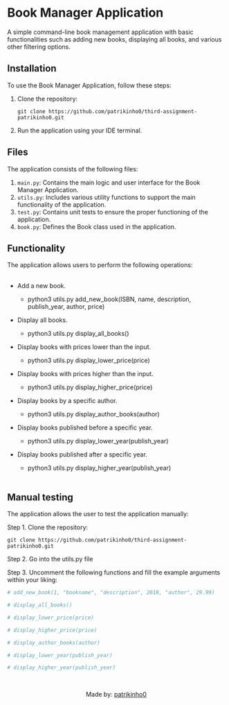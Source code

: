 # Book Manager Application

A simple command-line book management application with basic functionalities such as adding new books, displaying all books, and various other filtering options.

## Installation

To use the Book Manager Application, follow these steps:

1. Clone the repository:
   ```
   git clone https://github.com/patrikinho0/third-assignment-patrikinho0.git
   ```

3. Run the application using your IDE terminal.

## Files

The application consists of the following files:

1. `main.py`: Contains the main logic and user interface for the Book Manager Application.
2. `utils.py`: Includes various utility functions to support the main functionality of the application.
3. `test.py`: Contains unit tests to ensure the proper functioning of the application.
4. `book.py`: Defines the Book class used in the application.

## Functionality

The application allows users to perform the following operations:
<br><br>

- Add a new book.
   - python3 utils.py add_new_book(ISBN, name, description, publish_year, author, price)

- Display all books.
  - python3 utils.py display_all_books()

- Display books with prices lower than the input.
  - python3 utils.py display_lower_price(price)

- Display books with prices higher than the input.
  - python3 utils.py display_higher_price(price)

- Display books by a specific author.
  - python3 utils.py display_author_books(author)

- Display books published before a specific year.
  - python3 utils.py display_lower_year(publish_year)

- Display books published after a specific year.
  - python3 utils.py display_higher_year(publish_year)
<br><br>

## Manual testing

The application allows the user to test the application manually:

Step 1. Clone the repository:
   ```
   git clone https://github.com/patrikinho0/third-assignment-patrikinho0.git
   ```

Step 2. Go into the utils.py file

Step 3. Uncomment the following functions and fill the example arguments within your liking:
```py
# add_new_book(1, "bookname", "description", 2018, "author", 29.99)

# display_all_books()

# display_lower_price(price)

# display_higher_price(price)

# display_author_books(author)

# display_lower_year(publish_year)

# display_higher_year(publish_year)
```


<br>

<p align="center">Made by: <a href="https://github.com/patrikinho0">patrikinho0</a></p>
